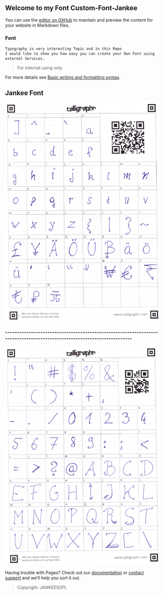 ## Welcome to my Font Custom-Font-Jankee

You can use the [editor on GitHub](https://github.com/JANKEE92PL/Custom-Font-Jankee/edit/gh-pages/index.md) to maintain and preview the content for your website in Markdown files.


### Font

```Handwritten, adapted to height and width using Calligraphy Tools.
Typography is very interesting Topic and in this Repo
I would like to show you how easy you can create your Own Font using externel Services.
```

> For internal using only

For more details see [Basic writing and formatting syntax](https://docs.github.com/en/github/writing-on-github/getting-started-with-writing-and-formatting-on-github/basic-writing-and-formatting-syntax).

## Jankee Font
![This is an image](https://github.com/JANKEE92PL/Custom-Font-Jankee/blob/main/Font/Caligraphy/Jankee%20Font%201.jpg?raw=true)
### -----------------------------------------------------------------------------------------------------------------------
![This is an image](https://github.com/JANKEE92PL/Custom-Font-Jankee/blob/main/Font/Caligraphy/Jankee%20Font%202.jpg?raw=true)

Having trouble with Pages? Check out our [documentation](https://docs.github.com/categories/github-pages-basics/) or [contact support](https://support.github.com/contact) and we’ll help you sort it out.


> Copyright: _JANKEE92PL_
